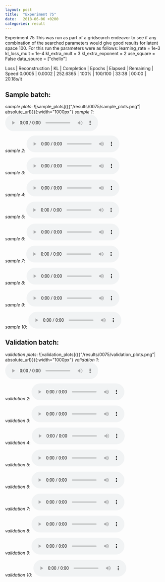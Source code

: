 ```yaml
---
layout: post
title:  "Experiment 75"
date:   2018-06-06 +0200
categories: result
---
```

Experiment 75
This was run as part of a gridsearch endeavor to see if any combination of the searched parameters would give good results for latent space 100.
For this run the parameters were as follows:
learning_rate = 1e-3
kl_loss_mult = 1e-4
kl_extra_mult = 3
kl_extra_exponent = 2
use_square = False
data_source = ["chello"]

Loss | Reconstruction | KL | Completion | Epochs | Elapsed | Remaining | Speed
0.0005 | 0.0002 | 252.6365 | 100% | 100/100 | 33:38 | 00:00 | 20.18s/it



## **Sample batch**:
_sample plots_:
![sample_plots]({{"/results/0075/sample_plots.png"| absolute_url}}){:width="1000px"}
_sample 1_:
<audio src="/ResultsOverview/results/0075/sample_1.wav" controls preload></audio>

_sample 2_:
<audio src="/ResultsOverview/results/0075/sample_2.wav" controls preload></audio>

_sample 3_:
<audio src="/ResultsOverview/results/0075/sample_3.wav" controls preload></audio>

_sample 4_:
<audio src="/ResultsOverview/results/0075/sample_4.wav" controls preload></audio>

_sample 5_:
<audio src="/ResultsOverview/results/0075/sample_5.wav" controls preload></audio>

_sample 6_:
<audio src="/ResultsOverview/results/0075/sample_6.wav" controls preload></audio>

_sample 7_:
<audio src="/ResultsOverview/results/0075/sample_7.wav" controls preload></audio>

_sample 8_:
<audio src="/ResultsOverview/results/0075/sample_8.wav" controls preload></audio>

_sample 9_:
<audio src="/ResultsOverview/results/0075/sample_9.wav" controls preload></audio>

_sample 10_:
<audio src="/ResultsOverview/results/0075/sample_10.wav" controls preload></audio>

## **Validation batch**:
_validation plots_:
![validation_plots]({{"/results/0075/validation_plots.png"| absolute_url}}){:width="1000px"}
_validation 1_:
<audio src="/ResultsOverview/results/0075/validation_1.wav" controls preload></audio>

_validation 2_:
<audio src="/ResultsOverview/results/0075/validation_2.wav" controls preload></audio>

_validation 3_:
<audio src="/ResultsOverview/results/0075/validation_3.wav" controls preload></audio>

_validation 4_:
<audio src="/ResultsOverview/results/0075/validation_4.wav" controls preload></audio>

_validation 5_:
<audio src="/ResultsOverview/results/0075/validation_5.wav" controls preload></audio>

_validation 6_:
<audio src="/ResultsOverview/results/0075/validation_6.wav" controls preload></audio>

_validation 7_:
<audio src="/ResultsOverview/results/0075/validation_7.wav" controls preload></audio>

_validation 8_:
<audio src="/ResultsOverview/results/0075/validation_8.wav" controls preload></audio>

_validation 9_:
<audio src="/ResultsOverview/results/0075/validation_9.wav" controls preload></audio>

_validation 10_:
<audio src="/ResultsOverview/results/0075/validation_10.wav" controls preload></audio>
